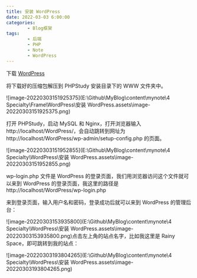 ```yaml
---
title: 安装 WordPress
date: 2022-03-03 6:00:00
categories:
        - Blog框架
tags:
        - 后端
        - PHP
        - Note
        - WordPress
---
```


下载 [WordPress](https://cn.wordpress.org/download/)

将下载好的压缩包解压到 PHPStudy 安装目录下的 WWW 文件夹中。

![image-20220303151925375](E:\Github\MyBlog\content\mynote\4 Specialty\Frame\WordPress\安装 WordPress.assets\image-20220303151925375.png)

打开 PHPStudy，启动 MySQL 和 Nginx，打开浏览器输入 http://localhost/WordPress/，会自动跳转到网址为 http://localhost/WordPress/wp-admin/setup-config.php 的页面。

![image-20220303151952855](E:\Github\MyBlog\content\mynote\4 Specialty\WordPress\安装 WordPress.assets\image-20220303151952855.png)

wp-login.php 文件是 WordPress 的登录页面，我们用浏览器访问这个文件就可以来到 WordPress 的登录页面，我这里的路径是 http://localhost/WordPress/wp-login.php

来到登录页面，输入用户名和密码，登录成功后就可以来到 WordPress 的管理后台：

![image-20220303153935800](E:\Github\MyBlog\content\mynote\4 Specialty\WordPress\安装 WordPress.assets\image-20220303153935800.png)点击左上角的站点名字，比如我这里是 Rainy Space，即可跳转到我的站点：

![image-20220303193804265](E:\Github\MyBlog\content\mynote\4 Specialty\WordPress\安装 WordPress.assets\image-20220303193804265.png)
